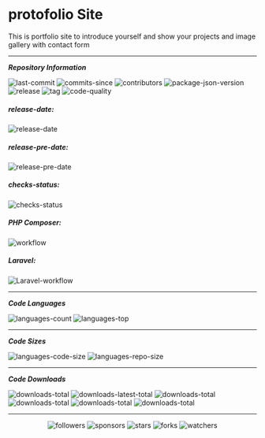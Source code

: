 # protofolio Site

This is portfolio site to introduce yourself and show your projects and image gallery with contact form

<hr>

***Repository Information***

<p align="left">
<img src="https://img.shields.io/github/last-commit/zaherkhirullah/notebook-portfolio-site" alt="last-commit" />

<img src="https://img.shields.io/github/commits-since/zaherkhirullah/notebook-portfolio-site/1.0?include_prereleases" alt="commits-since" />

<img src="https://img.shields.io/github/contributors/zaherkhirullah/notebook-portfolio-site" alt="contributors" />

<img src="https://img.shields.io/github/package-json/v/zaherkhirullah/notebook-portfolio-site" alt="package-json-version" />

<img src="https://img.shields.io/github/v/release/zaherkhirullah/notebook-portfolio-site" alt="release" />

<img src="https://img.shields.io/github/v/tag/zaherkhirullah/notebook-portfolio-site" alt="tag" />

<img src="https://img.shields.io/scrutinizer/quality/g/zaherkhirullah/notebook-portfolio-site/master" alt="code-quality" />


</p>

##### _release-date:_
<img src="https://img.shields.io/github/release-date/zaherkhirullah/notebook-portfolio-site" alt="release-date" />

##### _release-pre-date:_
<img src="https://img.shields.io/github/release-date-pre/zaherkhirullah/notebook-portfolio-site" alt="release-pre-date" />


##### _checks-status:_
<img src="https://img.shields.io/github/checks-status/zaherkhirullah/notebook-portfolio-site/master" alt="checks-status" />

##### _PHP Composer:_

<img src="https://img.shields.io/github/workflow/status/zaherkhirullah/notebook-portfolio-site/PHP Composer" alt="workflow" />

##### _Laravel:_

<img src="https://img.shields.io/github/workflow/status/zaherkhirullah/notebook-portfolio-site/Laravel" alt="Laravel-workflow" />

<hr>

***Code Languages***

<p align="left">
<img src="https://img.shields.io/github/languages/count/zaherkhirullah/notebook-portfolio-site" alt="languages-count" />

<img src="https://img.shields.io/github/languages/top/zaherkhirullah/notebook-portfolio-site" alt="languages-top" />


</p>
<hr>

***Code Sizes***
<p>
<img src="https://img.shields.io/github/languages/code-size/zaherkhirullah/notebook-portfolio-site" alt="languages-code-size" />
<img src="https://img.shields.io/github/repo-size/zaherkhirullah/notebook-portfolio-site" alt="languages-repo-size" />
</p>

<hr>

***Code Downloads***
<p>
<img src="https://img.shields.io/github/downloads/zaherkhirullah/notebook-portfolio-site/total"  alt="downloads-total" />

<img src="https://img.shields.io/github/downloads/zaherkhirullah/notebook-portfolio-site/latest/total"  alt="downloads-latest-total" />

<img src="https://img.shields.io/jsdelivr/gh/hd/zaherkhirullah/notebook-portfolio-site"  alt="downloads-total" />
<img src="https://img.shields.io/jsdelivr/gh/hw/zaherkhirullah/notebook-portfolio-site"  alt="downloads-total" />
<img src="https://img.shields.io/jsdelivr/gh/hm/zaherkhirullah/notebook-portfolio-site"  alt="downloads-total" />
<img src="https://img.shields.io/jsdelivr/gh/hy/zaherkhirullah/notebook-portfolio-site"  alt="downloads-total" />


</p>

<hr>
<p  align="center">
<img src="https://img.shields.io/github/followers/zaherkhirullah?style=social" alt="followers" />

<img src="https://img.shields.io/github/sponsors/zaherkhirullah?style=social" alt="sponsors" />

<img src="https://img.shields.io/github/stars/zaherkhirullah/notebook-portfolio-site?style=social" alt="stars" />

<img src="https://img.shields.io/github/forks/zaherkhirullah/notebook-portfolio-site?style=social" alt="forks" />

<img src="https://img.shields.io/github/watchers/zaherkhirullah/notebook-portfolio-site?style=social" alt="watchers" />
</p>



